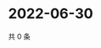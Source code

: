 # 2022-06-30

共 0 条

<!-- BEGIN WEIBO -->
<!-- 最后更新时间 Thu Jun 30 2022 16:21:21 GMT+0800 (China Standard Time) -->

<!-- END WEIBO -->
